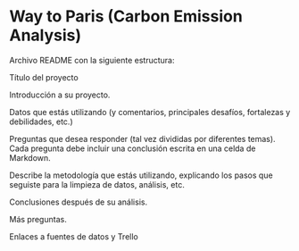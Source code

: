# Way to Paris (Carbon Emission Analysis)

Archivo README con la siguiente estructura:

Título del proyecto

Introducción a su proyecto.

Datos que estás utilizando (y comentarios, principales desafíos, fortalezas y debilidades, etc.)

Preguntas que desea responder (tal vez divididas por diferentes temas). Cada pregunta debe incluir una conclusión escrita en una celda de Markdown.

Describe la metodología que estás utilizando, explicando los pasos que seguiste para la limpieza de datos, análisis, etc.

Conclusiones después de su análisis.

Más preguntas.

Enlaces a fuentes de datos y Trello
